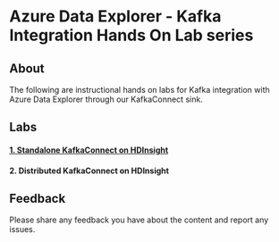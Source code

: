 # Azure Data Explorer - Kafka Integration Hands On Lab series


## About
The following are instructional hands on labs for Kafka integration with Azure Data Explorer through our KafkaConnect sink.

## Labs
#### [1.  Standalone KafkaConnect on HDInsight](hdi-standalone-nonesp/README.md)
#### 2.  Distributed KafkaConnect on HDInsight

## Feedback
Please share any feedback you have about the content and report any issues.

